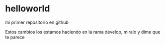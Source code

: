 # helloworld
mi primer repositorio en github

Estos cambios los estamos haciendo en la rama develop, miralo y dime que te parece
